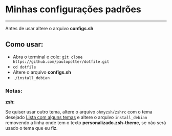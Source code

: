 # Minhas configurações padrões
---

Antes de usar altere o arquivo **configs.sh**

## Como usar:

- Abra o terminal e cole: `git clone https://github.com/paulopotter/dotfile.git`
- `cd dotfile`
- Altere o arquivo **configs.sh**
- `./install_debian`



### Notas:

__zsh__:

Se quiser usar outro tema, altere o arquivo `ohmyzsh/zshrc` com o tema desejado [Lista com alguns temas](https://zshthem.es/) e altere o arquivo `install_debian` removendo a linha onde tem o texto __personalizado.zsh-theme__, se não será usado o tema que eu fiz.

